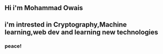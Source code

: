 ## Hi i'm Mohammad Owais
## i'm intrested in Cryptography,Machine learning,web dev and learning new technologies

### peace!
